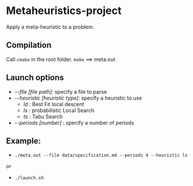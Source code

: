# Metaheuristics-project
Apply a meta-heuristic to a problem.

## Compilation
Call `cmake` in the root folder.
`make` ==> meta.out


## Launch options
* *--file [file path]*: specify a file to parse
* *--heuristic [heuristic type]*: specify a heuristic to use
    * *ld* : Best Fit local descent
    * *ls* : probabilistic Local Search
    * *ts* : Tabu Search
* *--periods [number]* : specify a number of periods

## Example:
* `./meta.out --file data/specification.md --periods 4 --heuristic ls`

*or*

* `./launch.sh`